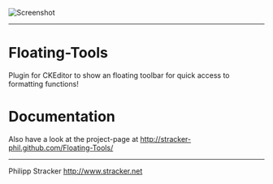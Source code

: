 ![Screenshot](http://stracker-phil.github.com/Floating-Tools/images/example-2.png)

-----

Floating-Tools
==============

Plugin for CKEditor to show an floating toolbar for quick access to formatting functions!


Documentation
=============

Also have a look at the project-page at
http://stracker-phil.github.com/Floating-Tools/

-----

Philipp Stracker
http://www.stracker.net
